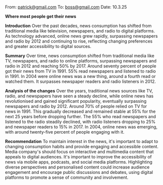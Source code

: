 From: patrick@gmail.com
To: boss@gmail.com
Date: 10.3.25

**Where most people get their news**

**Introduction**
Over the past decades, news consumption has shifted from traditional media like television, newspapers, and radio to digital platforms. As technology advanced, online news grew rapidly, surpassing newspapers and radio by 2012 and continuing to rise, reflecting changing preferences and greater accessibility to digital sources.

**Summary**
Over time, news consumption shifted from traditional media like TV, newspapers, and radio to online platforms, surpassing newspapers and radio in 2012 and reaching 50% by 2017. Around seventy percent of people got their news from TV in 1991. 55% read newspapers and listened to radio in 1991. In 2004 were online news was a new thing, around a fourth read or watched them. It surpasses newspaper readers and radio listeners in 2012.

**Analysis of the changes**
Over the years, traditional news sources like TV, radio, and newspapers have seen a steady decline, while online news has revolutionised and gained significant popularity, eventually surpassing newspapers and radio by 2012. Around 70% of people relied on TV for news in 1991. This gradually decreased and remained stable at 55% for the next 25 years before dropping further. The 55% who read newspapers and listened to the radio steadily declined, with radio listeners dropping to 25% and newspaper readers to 15% in 2017. In 2004, online news was emerging, with around twenty-five percent of people engaging with it.

**Recommendation**
To maintain interest in the news, it's important to adapt to changing consumption habits and provide engaging and accessible content. Media company's should focus on interactive and multimedia content that appeals to digital audiences. It's important to improve the accessibility of news via mobile apps, podcasts, and social media platforms. Highlighting diverse perspectives and personalised content could increase audience engagement and encourage public discussions and debates, using digital platforms to promote a sense of community and involvement.